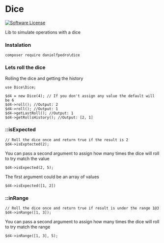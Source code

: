 # Dice
[![Software License](https://img.shields.io/badge/license-MIT-brightgreen.svg?style=flat-square)](LICENSE.txt)

Lib to simulate operations with a dice

### Instalation
`composer require danielfpedro\dice`

### Lets roll the dice
	
Rolling the dice and getting the history
	
	use Dice\Dice;
	
	$d4 = new Dice(4); // If you don't assign any value the default will be 6
	$d4->roll(); //Output: 2
	$d4->roll(); //Output: 1
	$d4->getLastRoll(); //Output: 1
	$d4->getRollsHistory(); //Output: [2, 1]
	
### ::isExpected
	// Roll the dice once and return true if the result is 2
	$d4->isExptected(2);
You can pass a second argument to assign how many times the dice will roll to try match the value

	$d4->isExpected(2, 5);
The first argument could be an array of values

	$d4->isExpected([1, 2])
	
### ::inRange
	// Roll the dice once and return true if result is under the range 1@3
	$d4->inRange([1, 3]);
You can pass a second argument to assign how many times the dice will roll to try match the range

	$d4->inRange([1, 3], 5);
	


